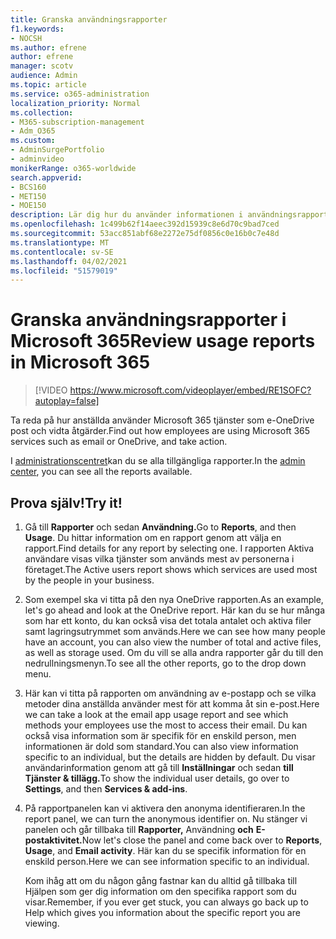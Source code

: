 ```yaml
---
title: Granska användningsrapporter
f1.keywords:
- NOCSH
ms.author: efrene
author: efrene
manager: scotv
audience: Admin
ms.topic: article
ms.service: o365-administration
localization_priority: Normal
ms.collection:
- M365-subscription-management
- Adm_O365
ms.custom:
- AdminSurgePortfolio
- adminvideo
monikerRange: o365-worldwide
search.appverid:
- BCS160
- MET150
- MOE150
description: Lär dig hur du använder informationen i användningsrapporter.
ms.openlocfilehash: 1c499b62f14aeec392d15939c8e6d70c9bad7ced
ms.sourcegitcommit: 53acc851abf68e2272e75df0856c0e16b0c7e48d
ms.translationtype: MT
ms.contentlocale: sv-SE
ms.lasthandoff: 04/02/2021
ms.locfileid: "51579019"
---
```

# <a name="review-usage-reports-in-microsoft-365"></a><span data-ttu-id="8252c-103">Granska användningsrapporter i Microsoft 365</span><span class="sxs-lookup"><span data-stu-id="8252c-103">Review usage reports in Microsoft 365</span></span>

> [!VIDEO https://www.microsoft.com/videoplayer/embed/RE1SOFC?autoplay=false]

<span data-ttu-id="8252c-104">Ta reda på hur anställda använder Microsoft 365 tjänster som e-OneDrive post och vidta åtgärder.</span><span class="sxs-lookup"><span data-stu-id="8252c-104">Find out how employees are using Microsoft 365 services such as email or OneDrive, and take action.</span></span>

<span data-ttu-id="8252c-105">I [administrationscentret](https://admin.microsoft.com)kan du se alla tillgängliga rapporter.</span><span class="sxs-lookup"><span data-stu-id="8252c-105">In the [admin center](https://admin.microsoft.com), you can see all the reports available.</span></span>

## <a name="try-it"></a><span data-ttu-id="8252c-106">Prova själv!</span><span class="sxs-lookup"><span data-stu-id="8252c-106">Try it!</span></span>

1. <span data-ttu-id="8252c-107">Gå till **Rapporter** och sedan **Användning.**</span><span class="sxs-lookup"><span data-stu-id="8252c-107">Go to **Reports**, and then **Usage**.</span></span> <span data-ttu-id="8252c-108">Du hittar information om en rapport genom att välja en rapport.</span><span class="sxs-lookup"><span data-stu-id="8252c-108">Find details for any report by selecting one.</span></span> <span data-ttu-id="8252c-109">I rapporten Aktiva användare visas vilka tjänster som används mest av personerna i företaget.</span><span class="sxs-lookup"><span data-stu-id="8252c-109">The Active users report shows which services are used most by the people in your business.</span></span>
1. <span data-ttu-id="8252c-110">Som exempel ska vi titta på den nya OneDrive rapporten.</span><span class="sxs-lookup"><span data-stu-id="8252c-110">As an example, let's go ahead and look at the OneDrive report.</span></span> <span data-ttu-id="8252c-111">Här kan du se hur många som har ett konto, du kan också visa det totala antalet och aktiva filer samt lagringsutrymmet som används.</span><span class="sxs-lookup"><span data-stu-id="8252c-111">Here we can see how many people have an account, you can also view the number of total and active files, as well as storage used.</span></span> <span data-ttu-id="8252c-112">Om du vill se alla andra rapporter går du till den nedrullningsmenyn.</span><span class="sxs-lookup"><span data-stu-id="8252c-112">To see all the other reports, go to the drop down menu.</span></span>
1. <span data-ttu-id="8252c-113">Här kan vi titta på rapporten om användning av e-postapp och se vilka metoder dina anställda använder mest för att komma åt sin e-post.</span><span class="sxs-lookup"><span data-stu-id="8252c-113">Here we can take a look at the email app usage report and see which methods your employees use the most to access their email.</span></span> <span data-ttu-id="8252c-114">Du kan också visa information som är specifik för en enskild person, men informationen är dold som standard.</span><span class="sxs-lookup"><span data-stu-id="8252c-114">You can also view information specific to an individual, but the details are hidden by default.</span></span> <span data-ttu-id="8252c-115">Du visar användarinformation genom att gå till **Inställningar** och sedan **till Tjänster & tillägg.**</span><span class="sxs-lookup"><span data-stu-id="8252c-115">To show the individual user details, go over to **Settings**, and then **Services & add-ins**.</span></span>
1. <span data-ttu-id="8252c-116">På rapportpanelen kan vi aktivera den anonyma identifieraren.</span><span class="sxs-lookup"><span data-stu-id="8252c-116">In the report panel, we can turn the anonymous identifier on.</span></span> <span data-ttu-id="8252c-117">Nu stänger vi panelen och går tillbaka till **Rapporter,** Användning **och** **E-postaktivitet.**</span><span class="sxs-lookup"><span data-stu-id="8252c-117">Now let's close the panel and come back over to **Reports**, **Usage**, and **Email activity**.</span></span> <span data-ttu-id="8252c-118">Här kan du se specifik information för en enskild person.</span><span class="sxs-lookup"><span data-stu-id="8252c-118">Here we can see information specific to an individual.</span></span>

    <span data-ttu-id="8252c-119">Kom ihåg att om du någon gång fastnar kan du alltid gå tillbaka till Hjälpen som ger dig information om den specifika rapport som du visar.</span><span class="sxs-lookup"><span data-stu-id="8252c-119">Remember, if you ever get stuck, you can always go back up to Help which gives you information about the specific report you are viewing.</span></span>